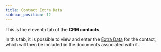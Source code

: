 ```yaml
---
title: Contact Extra Data 
sidebar_position: 12
---
```


This is the eleventh tab of the **CRM contacts**.

In this tab, it is possible to view and enter the [Extra Data](/docs/configurations/utility/extra-data/extradata/search-extradata) for the contact, which will then be included in the documents associated with it.